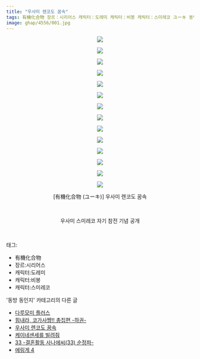 ```yaml
---
title: "우사미 렌코도 꿈속"
tags: 有機化合物 장르：시리어스 캐릭터：도레미 캐릭터：비봉 캐릭터：스미레코 ユーキ 동방_동인지
image: ghap/4556/001.jpg
---
```

<div class="article">
<p style="text-align: center; clear: none; float: none;"><img src="{{ site.nasurl }}/ghap/4556/001.jpg"/></p>
<p style="text-align: center; clear: none; float: none;"><img src="{{ site.nasurl }}/ghap/4556/002.jpg"/></p>
<p style="text-align: center; clear: none; float: none;"><img src="{{ site.nasurl }}/ghap/4556/003.jpg"/></p>
<p style="text-align: center; clear: none; float: none;"><img src="{{ site.nasurl }}/ghap/4556/004.jpg"/></p>
<p style="text-align: center; clear: none; float: none;"><img src="{{ site.nasurl }}/ghap/4556/005.jpg"/></p>
<p style="text-align: center; clear: none; float: none;"><img src="{{ site.nasurl }}/ghap/4556/006.jpg"/></p>
<p style="text-align: center; clear: none; float: none;"><img src="{{ site.nasurl }}/ghap/4556/007.jpg"/></p>
<p style="text-align: center; clear: none; float: none;"><img src="{{ site.nasurl }}/ghap/4556/008.jpg"/></p>
<p style="text-align: center; clear: none; float: none;"><img src="{{ site.nasurl }}/ghap/4556/009.jpg"/></p>
<p style="text-align: center; clear: none; float: none;"><img src="{{ site.nasurl }}/ghap/4556/010.jpg"/></p>
<p style="text-align: center; clear: none; float: none;"><img src="{{ site.nasurl }}/ghap/4556/011.jpg"/></p>
<p style="text-align: center; clear: none; float: none;"><img src="{{ site.nasurl }}/ghap/4556/012.jpg"/></p>
<p style="text-align: center; clear: none; float: none;"><img src="{{ site.nasurl }}/ghap/4556/013.jpg"/></p>
<p style="text-align: center; clear: none; float: none;"><img src="{{ site.nasurl }}/ghap/4556/014.jpg"/></p>
<p style="text-align: center; clear: none; float: none;">[有機化合物 (ユーキ)] 우사미 렌코도 꿈속</p>
<p style="text-align: center; clear: none; float: none;"><br/></p>
<p style="text-align: center; clear: none; float: none;">우사미 스미레코 자기 참전 기념 공개</p>
<p><br/></p>
</div><div class="tagTrail">
<p>태그: </p>
<ul>
<li>有機化合物</li>
<li>장르:시리어스</li>
<li>캐릭터:도레미</li>
<li>캐릭터:비봉</li>
<li>캐릭터:스미레코</li>
</ul>
</div><div class="another">
<p>'동방 동인지' 카테고리의 다른 글</p>
<ul>
<li><a href="/2018-08-02-ghap_4564">다루모미 플러스</a></li>
<li><a href="/2018-07-30-ghap_4557">힘내라, 코가사쨩!! 총집편 -하권-</a></li>
<li><a href="/2018-07-30-ghap_4556">우사미 렌코도 꿈속</a></li>
<li><a href="/2018-07-30-ghap_4554">케이네센세를 빌려줘</a></li>
<li><a href="/2018-07-29-ghap_4553">33 -결혼활동 사나에씨(33) 순정파-</a></li>
<li><a href="/2018-07-28-ghap_4551">에링게 4</a></li>
</ul>
</div><div class="cb_module cb_fluid">
<div class="cb_wrt cb_profile">
</div><!-- commentList close -->
</div>